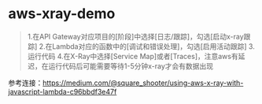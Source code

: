 # aws-xray-demo

> 1.在API Gateway对应项目的[阶段]中选择[日志/跟踪]，勾选[启动x-ray跟踪]
> 2.在Lambda对应的函数中的[调试和错误处理]，勾选[启用活动跟踪]
> 3.运行代码
> 4.在X-Ray中选择[Service Map]或者[Traces]，注意aws有延迟，在运行代码后可能需要等待1-5分钟x-ray才会有数据出现

参考连接：https://medium.com/@square_shooter/using-aws-x-ray-with-javascript-lambda-c96bbdf3e47f
